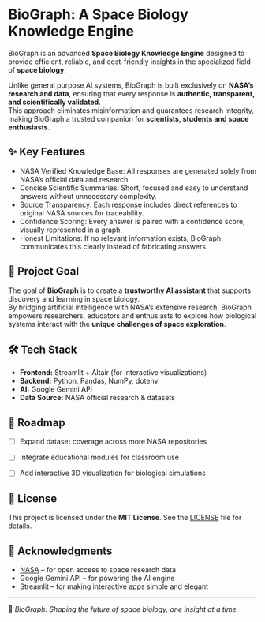 # BioGraph: A Space Biology Knowledge Engine

BioGraph is an advanced **Space Biology Knowledge Engine** designed to provide efficient, reliable, and cost-friendly insights in the specialized field of **space biology**.  

Unlike general purpose AI systems, BioGraph is built exclusively on **NASA’s research and data**, ensuring that every response is **authentic, transparent, and scientifically validated**.  
This approach eliminates misinformation and guarantees research integrity, making BioGraph a trusted companion for **scientists, students and space enthusiasts**.


## ✨ Key Features

- NASA Verified Knowledge Base: All responses are generated solely from NASA’s official data and research.  
- Concise Scientific Summaries: Short, focused and easy to understand answers without unnecessary complexity.  
- Source Transparency: Each response includes direct references to original NASA sources for traceability.  
- Confidence Scoring: Every answer is paired with a confidence score, visually represented in a graph.  
- Honest Limitations: If no relevant information exists, BioGraph communicates this clearly instead of fabricating answers.  


## 🎯 Project Goal

The goal of **BioGraph** is to create a **trustworthy AI assistant** that supports discovery and learning in space biology.  
By bridging artificial intelligence with NASA’s extensive research, BioGraph empowers researchers, educators and enthusiasts to explore how biological systems interact with the **unique challenges of space exploration**.  


## 🛠️ Tech Stack

- **Frontend:** Streamlit + Altair (for interactive visualizations)  
- **Backend:** Python, Pandas, NumPy, dotenv  
- **AI:** Google Gemini API  
- **Data Source:** NASA official research & datasets  



## 🚧 Roadmap

- [ ] Expand dataset coverage across more NASA repositories
- [ ] Integrate educational modules for classroom use
- [ ] Add interactive 3D visualization for biological simulations  



## 📜 License

This project is licensed under the **MIT License**. See the [LICENSE](LICENSE) file for details.  


## 🌟 Acknowledgments

- [NASA](https://www.nasa.gov) – for open access to space research data  
- Google Gemini API – for powering the AI engine  
- Streamlit – for making interactive apps simple and elegant  

---


🔭 *BioGraph: Shaping the future of space biology, one insight at a time.*
